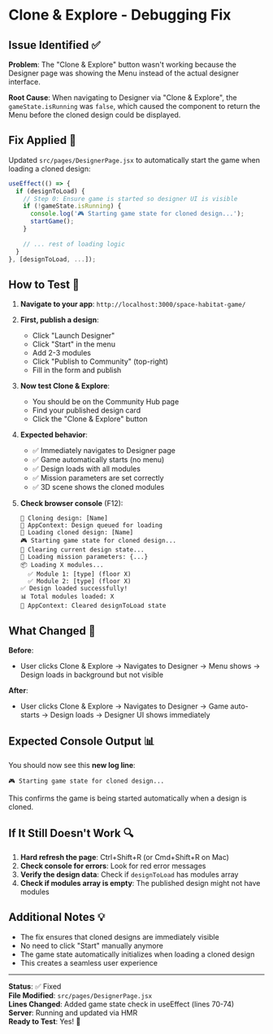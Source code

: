 # Clone & Explore - Debugging Fix

## Issue Identified ✅

**Problem**: The "Clone & Explore" button wasn't working because the Designer page was showing the Menu instead of the actual designer interface.

**Root Cause**: When navigating to Designer via "Clone & Explore", the `gameState.isRunning` was `false`, which caused the component to return the Menu before the cloned design could be displayed.

## Fix Applied 🔧

Updated `src/pages/DesignerPage.jsx` to automatically start the game when loading a cloned design:

```javascript
useEffect(() => {
  if (designToLoad) {
    // Step 0: Ensure game is started so designer UI is visible
    if (!gameState.isRunning) {
      console.log('🎮 Starting game state for cloned design...');
      startGame();
    }
    
    // ... rest of loading logic
  }
}, [designToLoad, ...]);
```

## How to Test 🧪

1. **Navigate to your app**: `http://localhost:3000/space-habitat-game/`

2. **First, publish a design**:
   - Click "Launch Designer"
   - Click "Start" in the menu
   - Add 2-3 modules
   - Click "Publish to Community" (top-right)
   - Fill in the form and publish

3. **Now test Clone & Explore**:
   - You should be on the Community Hub page
   - Find your published design card
   - Click the "Clone & Explore" button

4. **Expected behavior**:
   - ✅ Immediately navigates to Designer page
   - ✅ Game automatically starts (no menu)
   - ✅ Design loads with all modules
   - ✅ Mission parameters are set correctly
   - ✅ 3D scene shows the cloned modules

5. **Check browser console** (F12):
   ```
   🚀 Cloning design: [Name]
   🎯 AppContext: Design queued for loading
   🎨 Loading cloned design: [Name]
   🎮 Starting game state for cloned design...
   🧹 Clearing current design state...
   🎯 Loading mission parameters: {...}
   📦 Loading X modules...
     ✅ Module 1: [type] (floor X)
     ✅ Module 2: [type] (floor X)
   ✅ Design loaded successfully!
   📊 Total modules loaded: X
   🧹 AppContext: Cleared designToLoad state
   ```

## What Changed 📝

**Before**: 
- User clicks Clone & Explore → Navigates to Designer → Menu shows → Design loads in background but not visible

**After**:
- User clicks Clone & Explore → Navigates to Designer → Game auto-starts → Design loads → Designer UI shows immediately

## Expected Console Output 📊

You should now see this **new log line**:
```
🎮 Starting game state for cloned design...
```

This confirms the game is being started automatically when a design is cloned.

## If It Still Doesn't Work 🔍

1. **Hard refresh the page**: Ctrl+Shift+R (or Cmd+Shift+R on Mac)
2. **Check console for errors**: Look for red error messages
3. **Verify the design data**: Check if `designToLoad` has modules array
4. **Check if modules array is empty**: The published design might not have modules

## Additional Notes 💡

- The fix ensures that cloned designs are immediately visible
- No need to click "Start" manually anymore
- The game state automatically initializes when loading a cloned design
- This creates a seamless user experience

---

**Status**: ✅ Fixed  
**File Modified**: `src/pages/DesignerPage.jsx`  
**Lines Changed**: Added game state check in useEffect (lines 70-74)  
**Server**: Running and updated via HMR  
**Ready to Test**: Yes! 🚀
